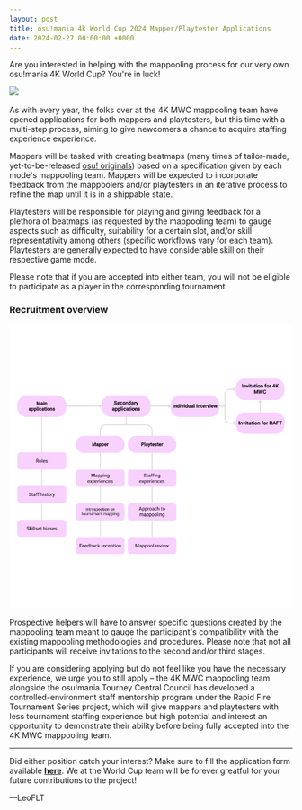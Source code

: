 ```yaml
---
layout: post
title: osu!mania 4k World Cup 2024 Mapper/Playtester Applications
date: 2024-02-27 00:00:00 +0000
---
```


Are you interested in helping with the mappooling process for our very own osu!mania 4K World Cup? You're in luck!

![](/wiki/shared/news/banners/OWC_Master_Logo.png)

As with every year, the folks over at the 4K MWC mappooling team have opened applications for both mappers and playtesters, but this time with a multi-step process, aiming to give newcomers a chance to acquire staffing experience experience.

Mappers will be tasked with creating beatmaps (many times of tailor-made, yet-to-be-released [osu! originals](/wiki/osu!_originals)) based on a specification given by each mode's mappooling team. Mappers will be expected to incorporate feedback from the mappoolers and/or playtesters in an iterative process to refine the map until it is in a shippable state.

Playtesters will be responsible for playing and giving feedback for a plethora of beatmaps (as requested by the mappooling team) to gauge aspects such as difficulty, suitability for a certain slot, and/or skill representativity among others (specific workflows vary for each team). Playtesters are generally expected to have considerable skill on their respective game mode.

Please note that if you are accepted into either team, you will not be eligible to participate as a player in the corresponding tournament.

### Recruitment overview

![](/wiki/shared/news/2024-02-27-osumania-4k-world-cup-2024-mapperplaytester-applications/mwc4k2024-apps-flowchart.png)

Prospective helpers will have to answer specific questions created by the mappooling team meant to gauge the participant's compatibility with the existing mappooling methodologies and procedures. Please note that not all participants will receive invitations to the second and/or third stages.


If you are considering applying but do not feel like you have the necessary experience, we urge you to still apply – the 4K MWC mappooling team alongside the osu!mania Tourney Central Council has developed a controlled-environment staff mentorship program under the Rapid Fire Tournament Series project, which will give mappers and playtesters with less tournament staffing experience but high potential and interest an opportunity to demonstrate their ability before being fully accepted into the 4K MWC mappooling team.

---

Did either position catch your interest? Make sure to fill the application form available **[here](https://forms.gle/3JK3BFb7ZQNWK8qP8)**. We at the World Cup team will be forever greatful for your future contributions to the project!

—LeoFLT
